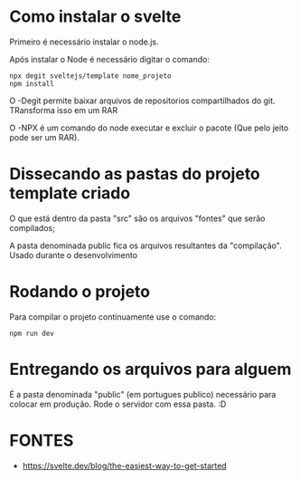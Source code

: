 # Como instalar o svelte

Primeiro é necessário instalar o node.js.

Após instalar o Node é necessário digitar o comando:
```
npx degit sveltejs/template nome_projeto
npm install
```


O -Degit permite baixar arquivos de repositorios compartilhados do git. TRansforma isso em um RAR 

O -NPX é um comando do node executar e excluir o pacote (Que pelo jeito pode ser um RAR).


# Dissecando as pastas do projeto template criado

O que está dentro da pasta "src" são os arquivos "fontes" que serão compilados;

A pasta denominada public fica os arquivos resultantes da "compilação". Usado durante o desenvolvimento

# Rodando o projeto
Para compilar o projeto continuamente use o comando:

```
npm run dev
```

# Entregando os arquivos para alguem

É a pasta denominada "public" (em portugues publico) necessário para colocar em produção. Rode o servidor com essa pasta. :D


# FONTES
- https://svelte.dev/blog/the-easiest-way-to-get-started






